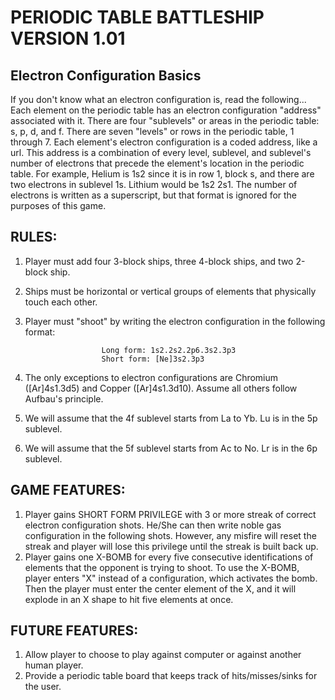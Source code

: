 # PERIODIC TABLE BATTLESHIP VERSION 1.01

## Electron Configuration Basics
If you don't know what an electron configuration is, read the following...
    Each element on the periodic table has an electron configuration "address" associated with it. There are four "sublevels" or areas in the periodic table: s, p, d, and f. There are seven "levels" or rows in the periodic table, 1 through 7. Each element's electron configuration is a coded address, like a url. This address is a combination of every level, sublevel, and sublevel's number of electrons that precede the element's location in the periodic table. For example, Helium is 1s2 since it is in row 1, block s, and there are two electrons in sublevel 1s. Lithium would be 1s2 2s1. The number of electrons is written as a superscript, but that format is ignored for the purposes of this game. 



## RULES:
1. Player must add four 3-block ships, three 4-block ships, and two 2-block ship.
2. Ships must be horizontal or vertical groups of elements that physically touch each other.
2. Player must "shoot" by writing the electron configuration in the following format: 
                
                        Long form: 1s2.2s2.2p6.3s2.3p3
                        Short form: [Ne]3s2.3p3

3. The only exceptions to electron configurations are Chromium ([Ar]4s1.3d5) and Copper ([Ar]4s1.3d10). Assume all others follow Aufbau's principle. 
5. We will assume that the 4f sublevel starts from La to Yb. Lu is in the 5p sublevel.
6. We will assume that the 5f sublevel starts from Ac to No. Lr is in the 6p sublevel.



## GAME FEATURES:
1. Player gains SHORT FORM PRIVILEGE with 3 or more streak of correct electron configuration shots. He/She can then write noble gas configuration in the following shots. However, any misfire will reset the streak and player will lose this privilege until the streak is built back up. 
2. Player gains one X-BOMB for every five consecutive identifications of elements that the opponent is trying to shoot. To use the X-BOMB, player enters "X" instead of a configuration, which activates the bomb. Then the player must enter the center element of the X, and it will explode in an X shape to hit five elements at once.



## FUTURE FEATURES:
1. Allow player to choose to play against computer or against another human player.
2. Provide a periodic table board that keeps track of hits/misses/sinks for the user.